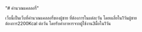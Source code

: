 "# คำนวณแคลลอรี่"<br> 

เว็บนี้เป็นเว็บที่คำนวณแคลลอรี่ของผู้ชาย ที่ต้องการในแต่ละวัน โดยเแลี่ยใน1วันผู้ชายต้องการ2200Kcal ต่อวัน
โดยรับค่าอาหารจากผู้ใช้งาน3มื้อใน1วัน 
